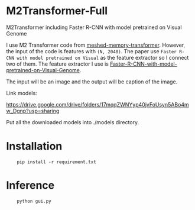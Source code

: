 # M2Transformer-Full
M2Transformer including Faster R-CNN with model pretrained on Visual Genome

I use M2 Transformer code from  [meshed-memory-transformer](https://github.com/aimagelab/meshed-memory-transformer). However, the input of the code is features with `(N, 2048)`. The paper use `Faster R-CNN with model pretrained on Visual` as the feature extractor so I connect two of them. The feature extractor I use is [Faster-R-CNN-with-model-pretrained-on-Visual-Genome](https://github.com/shilrley6/Faster-R-CNN-with-model-pretrained-on-Visual-Genome).

The input will be an image and the output will be caption of the image.

Link models:

https://drive.google.com/drive/folders/17mqqZWNYyp40jvFoUsyn5ABo4mw_Dgnp?usp=sharing

Put all the downloaded models into ./models directory.

# Installation

		pip install -r requirement.txt

# Inference

		python gui.py
